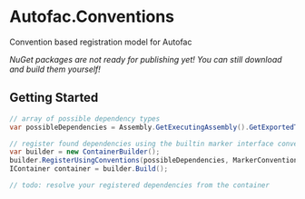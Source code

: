 # Autofac.Conventions

Convention based registration model for Autofac


_NuGet packages are not ready for publishing yet! You can still download and build them yourself!_

## Getting Started


```csharp
// array of possible dependency types
var possibleDependencies = Assembly.GetExecutingAssembly().GetExportedTypes();

// register found dependencies using the builtin marker interface conventions
var builder = new ContainerBuilder();
builder.RegisterUsingConventions(possibleDependencies, MarkerConventions.Default);
IContainer container = builder.Build();

// todo: resolve your registered dependencies from the container

```
